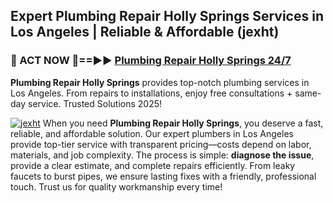 ## Expert Plumbing Repair Holly Springs Services in Los Angeles | Reliable & Affordable (jexht)  

<h3>🚿 ACT NOW 🌟==►► <a href="https://tinyurl.com/2ne6vx2x" rel="nofollow">Plumbing Repair Holly Springs 24/7</a></h3>

**Plumbing Repair Holly Springs** provides top-notch plumbing services in Los Angeles. From repairs to installations, enjoy free consultations + same-day service. Trusted Solutions 2025!

[![jexht](https://i.imgur.com/4PFF4AK.jpeg)](https://tinyurl.com/2ne6vx2x)
When you need **Plumbing Repair Holly Springs**, you deserve a fast, reliable, and affordable solution. Our expert plumbers in Los Angeles provide top-tier service with transparent pricing—costs depend on labor, materials, and job complexity. The process is simple: **diagnose the issue**, provide a clear estimate, and complete repairs efficiently. From leaky faucets to burst pipes, we ensure lasting fixes with a friendly, professional touch. Trust us for quality workmanship every time!
